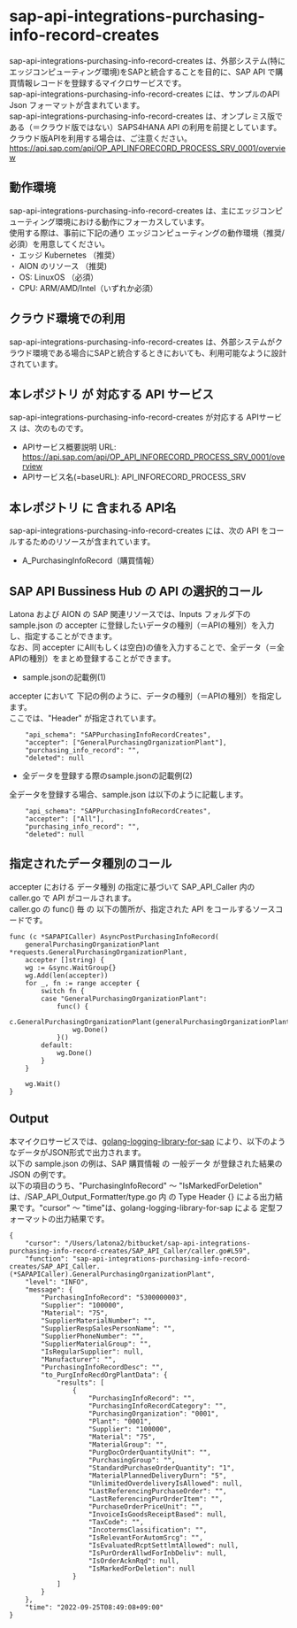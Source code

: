 # sap-api-integrations-purchasing-info-record-creates
sap-api-integrations-purchasing-info-record-creates は、外部システム(特にエッジコンピューティング環境)をSAPと統合することを目的に、SAP API で購買情報レコードを登録するマイクロサービスです。    
sap-api-integrations-purchasing-info-record-creates には、サンプルのAPI Json フォーマットが含まれています。   
sap-api-integrations-purchasing-info-record-creates は、オンプレミス版である（＝クラウド版ではない）SAPS4HANA API の利用を前提としています。クラウド版APIを利用する場合は、ご注意ください。   
https://api.sap.com/api/OP_API_INFORECORD_PROCESS_SRV_0001/overview   
 
## 動作環境  
sap-api-integrations-purchasing-info-record-creates は、主にエッジコンピューティング環境における動作にフォーカスしています。  
使用する際は、事前に下記の通り エッジコンピューティングの動作環境（推奨/必須）を用意してください。  
・ エッジ Kubernetes （推奨）    
・ AION のリソース （推奨)    
・ OS: LinuxOS （必須）    
・ CPU: ARM/AMD/Intel（いずれか必須）    

## クラウド環境での利用
sap-api-integrations-purchasing-info-record-creates は、外部システムがクラウド環境である場合にSAPと統合するときにおいても、利用可能なように設計されています。  

## 本レポジトリ が 対応する API サービス
sap-api-integrations-purchasing-info-record-creates が対応する APIサービス は、次のものです。

* APIサービス概要説明 URL: https://api.sap.com/api/OP_API_INFORECORD_PROCESS_SRV_0001/overview    
* APIサービス名(=baseURL): API_INFORECORD_PROCESS_SRV 

## 本レポジトリ に 含まれる API名
sap-api-integrations-purchasing-info-record-creates には、次の API をコールするためのリソースが含まれています。  

* A_PurchasingInfoRecord（購買情報）

## SAP API Bussiness Hub の API の選択的コール

Latona および AION の SAP 関連リソースでは、Inputs フォルダ下の sample.json の accepter に登録したいデータの種別（＝APIの種別）を入力し、指定することができます。  
なお、同 accepter にAll(もしくは空白)の値を入力することで、全データ（＝全APIの種別）をまとめ登録することができます。  

* sample.jsonの記載例(1)  

accepter において 下記の例のように、データの種別（＝APIの種別）を指定します。  
ここでは、"Header" が指定されています。    
  
```
	"api_schema": "SAPPurchasingInfoRecordCreates",
	"accepter": ["GeneralPurchasingOrganizationPlant"],
	"purchasing_info_record": "",
	"deleted": null
```
  
* 全データを登録する際のsample.jsonの記載例(2)  

全データを登録する場合、sample.json は以下のように記載します。  

```
	"api_schema": "SAPPurchasingInfoRecordCreates",
	"accepter": ["All"],
	"purchasing_info_record": "",
	"deleted": null
```
## 指定されたデータ種別のコール

accepter における データ種別 の指定に基づいて SAP_API_Caller 内の caller.go で API がコールされます。  
caller.go の func() 毎 の 以下の箇所が、指定された API をコールするソースコードです。  

```
func (c *SAPAPICaller) AsyncPostPurchasingInfoRecord(
	generalPurchasingOrganizationPlant *requests.GeneralPurchasingOrganizationPlant,
	accepter []string) {
	wg := &sync.WaitGroup{}
	wg.Add(len(accepter))
	for _, fn := range accepter {
		switch fn {
		case "GeneralPurchasingOrganizationPlant":
			func() {
				c.GeneralPurchasingOrganizationPlant(generalPurchasingOrganizationPlant)
				wg.Done()
			}()
		default:
			wg.Done()
		}
	}

	wg.Wait()
}
```

## Output  
本マイクロサービスでは、[golang-logging-library-for-sap](https://github.com/latonaio/golang-logging-library-for-sap) により、以下のようなデータがJSON形式で出力されます。  
以下の sample.json の例は、SAP 購買情報 の 一般データ が登録された結果の JSON の例です。  
以下の項目のうち、"PurchasingInfoRecord" ～ "IsMarkedForDeletion" は、/SAP_API_Output_Formatter/type.go 内 の Type Header {} による出力結果です。"cursor" ～ "time"は、golang-logging-library-for-sap による 定型フォーマットの出力結果です。  

```
{
	"cursor": "/Users/latona2/bitbucket/sap-api-integrations-purchasing-info-record-creates/SAP_API_Caller/caller.go#L59",
	"function": "sap-api-integrations-purchasing-info-record-creates/SAP_API_Caller.(*SAPAPICaller).GeneralPurchasingOrganizationPlant",
	"level": "INFO",
	"message": {
		"PurchasingInfoRecord": "5300000003",
		"Supplier": "100000",
		"Material": "75",
		"SupplierMaterialNumber": "",
		"SupplierRespSalesPersonName": "",
		"SupplierPhoneNumber": "",
		"SupplierMaterialGroup": "",
		"IsRegularSupplier": null,
		"Manufacturer": "",
		"PurchasingInfoRecordDesc": "",
		"to_PurgInfoRecdOrgPlantData": {
			"results": [
				{
					"PurchasingInfoRecord": "",
					"PurchasingInfoRecordCategory": "",
					"PurchasingOrganization": "0001",
					"Plant": "0001",
					"Supplier": "100000",
					"Material": "75",
					"MaterialGroup": "",
					"PurgDocOrderQuantityUnit": "",
					"PurchasingGroup": "",
					"StandardPurchaseOrderQuantity": "1",
					"MaterialPlannedDeliveryDurn": "5",
					"UnlimitedOverdeliveryIsAllowed": null,
					"LastReferencingPurchaseOrder": "",
					"LastReferencingPurOrderItem": "",
					"PurchaseOrderPriceUnit": "",
					"InvoiceIsGoodsReceiptBased": null,
					"TaxCode": "",
					"IncotermsClassification": "",
					"IsRelevantForAutomSrcg": "",
					"IsEvaluatedRcptSettlmtAllowed": null,
					"IsPurOrderAllwdForInbDeliv": null,
					"IsOrderAcknRqd": null,
					"IsMarkedForDeletion": null
				}
			]
		}
	},
	"time": "2022-09-25T08:49:08+09:00"
}

```
